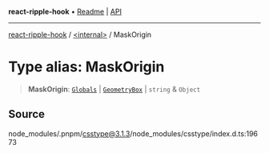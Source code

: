 **react-ripple-hook** • [Readme](../../README.md) \| [API](../../globals.md)

***

[react-ripple-hook](../../README.md) / [\<internal\>](../README.md) / MaskOrigin

# Type alias: MaskOrigin

> **MaskOrigin**: [`Globals`](Globals.md) \| [`GeometryBox`](GeometryBox.md) \| `string` & `Object`

## Source

node\_modules/.pnpm/csstype@3.1.3/node\_modules/csstype/index.d.ts:19673
